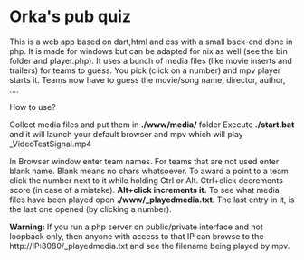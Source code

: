 # Orka's pub quiz

This is a web app based on dart,html and css with a small back-end done in php.
It is made for windows but can be adapted for nix as well (see the bin folder and player.php).
It uses a bunch of media files (like movie inserts and trailers) for teams to guess.
You pick (click on  a number) and mpv player starts it. Teams now have to guess the movie/song name, director, author, ....

How to use?

Collect media files and put them in **./www/media/** folder
Execute **./start.bat** and it will launch your default browser and mpv which will play _VideoTestSignal.mp4

In Browser window enter team names. For teams that are not used enter blank name.
Blank means no chars whatsoever. To award a point to a team click the number next to it while
holding Ctrl or Alt. Ctrl+click decrements score (in case of a mistake). **Alt+click increments it.**
To see what media files have been played open  **./www/_playedmedia.txt**.
The last entry in it, is the last one opened (by clicking a number).

**Warning:**
If you run a php server on public/private interface and not loopback only, then anyone
with access to that IP can browse to the http://IP:8080/_playedmedia.txt and see the filename being played by mpv.


